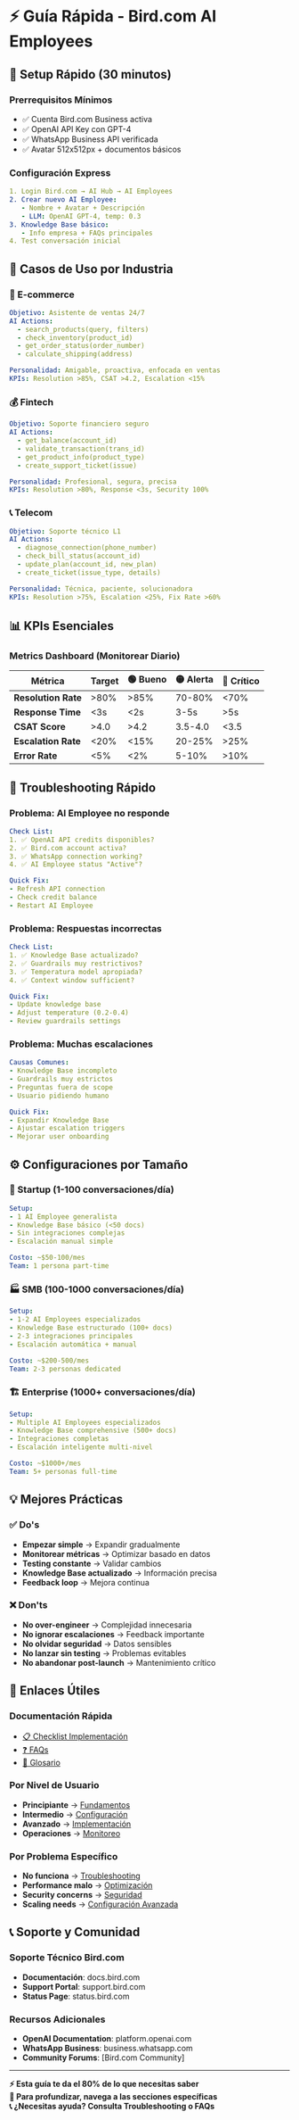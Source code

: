 # ⚡ Guía Rápida - Bird.com AI Employees

## 🚀 Setup Rápido (30 minutos)

### Prerrequisitos Mínimos
- ✅ Cuenta Bird.com Business activa
- ✅ OpenAI API Key con GPT-4
- ✅ WhatsApp Business API verificada
- ✅ Avatar 512x512px + documentos básicos

### Configuración Express
```yaml
1. Login Bird.com → AI Hub → AI Employees
2. Crear nuevo AI Employee:
   - Nombre + Avatar + Descripción
   - LLM: OpenAI GPT-4, temp: 0.3
3. Knowledge Base básico:
   - Info empresa + FAQs principales
4. Test conversación inicial
```

## 🎯 Casos de Uso por Industria

### 🛒 E-commerce
```yaml
Objetivo: Asistente de ventas 24/7
AI Actions:
  - search_products(query, filters)
  - check_inventory(product_id)  
  - get_order_status(order_number)
  - calculate_shipping(address)

Personalidad: Amigable, proactiva, enfocada en ventas
KPIs: Resolution >85%, CSAT >4.2, Escalation <15%
```

### 💰 Fintech
```yaml
Objetivo: Soporte financiero seguro
AI Actions:
  - get_balance(account_id)
  - validate_transaction(trans_id)
  - get_product_info(product_type)
  - create_support_ticket(issue)

Personalidad: Profesional, segura, precisa
KPIs: Resolution >80%, Response <3s, Security 100%
```

### 📞 Telecom
```yaml
Objetivo: Soporte técnico L1
AI Actions:
  - diagnose_connection(phone_number)
  - check_bill_status(account_id)
  - update_plan(account_id, new_plan)
  - create_ticket(issue_type, details)

Personalidad: Técnica, paciente, solucionadora
KPIs: Resolution >75%, Escalation <25%, Fix Rate >60%
```

## 📊 KPIs Esenciales

### Metrics Dashboard (Monitorear Diario)
| Métrica | Target | 🟢 Bueno | 🟡 Alerta | 🔴 Crítico |
|---------|--------|----------|-----------|------------|
| **Resolution Rate** | >80% | >85% | 70-80% | <70% |
| **Response Time** | <3s | <2s | 3-5s | >5s |
| **CSAT Score** | >4.0 | >4.2 | 3.5-4.0 | <3.5 |
| **Escalation Rate** | <20% | <15% | 20-25% | >25% |
| **Error Rate** | <5% | <2% | 5-10% | >10% |

## 🔧 Troubleshooting Rápido

### Problema: AI Employee no responde
```yaml
Check List:
1. ✅ OpenAI API credits disponibles?
2. ✅ Bird.com account activa?
3. ✅ WhatsApp connection working?
4. ✅ AI Employee status "Active"?

Quick Fix:
- Refresh API connection
- Check credit balance
- Restart AI Employee
```

### Problema: Respuestas incorrectas
```yaml
Check List:
1. ✅ Knowledge Base actualizado?
2. ✅ Guardrails muy restrictivos?
3. ✅ Temperatura model apropiada?
4. ✅ Context window sufficient?

Quick Fix:
- Update knowledge base
- Adjust temperature (0.2-0.4)
- Review guardrails settings
```

### Problema: Muchas escalaciones
```yaml
Causas Comunes:
- Knowledge Base incompleto
- Guardrails muy estrictos  
- Preguntas fuera de scope
- Usuario pidiendo humano

Quick Fix:
- Expandir Knowledge Base
- Ajustar escalation triggers
- Mejorar user onboarding
```

## ⚙️ Configuraciones por Tamaño

### 🏢 Startup (1-100 conversaciones/día)
```yaml
Setup:
- 1 AI Employee generalista
- Knowledge Base básico (<50 docs)
- Sin integraciones complejas
- Escalación manual simple

Costo: ~$50-100/mes
Team: 1 persona part-time
```

### 🏭 SMB (100-1000 conversaciones/día)
```yaml
Setup:
- 1-2 AI Employees especializados
- Knowledge Base estructurado (100+ docs)
- 2-3 integraciones principales
- Escalación automática + manual

Costo: ~$200-500/mes  
Team: 2-3 personas dedicated
```

### 🏗️ Enterprise (1000+ conversaciones/día)
```yaml
Setup:
- Multiple AI Employees especializados
- Knowledge Base comprehensive (500+ docs)
- Integraciones completas
- Escalación inteligente multi-nivel

Costo: ~$1000+/mes
Team: 5+ personas full-time
```

## 💡 Mejores Prácticas

### ✅ Do's
- **Empezar simple** → Expandir gradualmente
- **Monitorear métricas** → Optimizar basado en datos
- **Testing constante** → Validar cambios
- **Knowledge Base actualizado** → Información precisa
- **Feedback loop** → Mejora continua

### ❌ Don'ts  
- **No over-engineer** → Complejidad innecesaria
- **No ignorar escalaciones** → Feedback importante
- **No olvidar seguridad** → Datos sensibles
- **No lanzar sin testing** → Problemas evitables
- **No abandonar post-launch** → Mantenimiento crítico

## 🔗 Enlaces Útiles

### Documentación Rápida
- [📋 Checklist Implementación](checklist-implementacion.md)
- [❓ FAQs](../faqs/)
- [📖 Glosario](../glosario/)

### Por Nivel de Usuario
- **Principiante** → [Fundamentos](../../01-fundamentos/)
- **Intermedio** → [Configuración](../../02-configuracion/)
- **Avanzado** → [Implementación](../../03-implementacion/)
- **Operaciones** → [Monitoreo](../../04-operaciones/)

### Por Problema Específico
- **No funciona** → [Troubleshooting](../../04-operaciones/troubleshooting/)
- **Performance malo** → [Optimización](../../04-operaciones/monitoreo/)
- **Security concerns** → [Seguridad](../../04-operaciones/seguridad/)
- **Scaling needs** → [Configuración Avanzada](../../02-configuracion/avanzada/)

## 📞 Soporte y Comunidad

### Soporte Técnico Bird.com
- **Documentación**: docs.bird.com
- **Support Portal**: support.bird.com  
- **Status Page**: status.bird.com

### Recursos Adicionales
- **OpenAI Documentation**: platform.openai.com
- **WhatsApp Business**: business.whatsapp.com
- **Community Forums**: [Bird.com Community]

---

**⚡ Esta guía te da el 80% de lo que necesitas saber**  
**🎯 Para profundizar, navega a las secciones específicas**  
**📞 ¿Necesitas ayuda? Consulta Troubleshooting o FAQs**